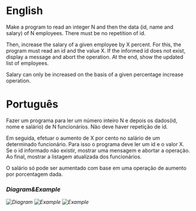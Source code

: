 # English
Make a program to read an integer N and then the data (id, name and salary) of N employees. There must be no repetition of id.

Then, increase the salary of a given employee by X percent. For this, the program must read an id and the value X. If the informed id does not exist, display a message and abort the operation. At the end, show the updated list of employees.

Salary can only be increased on the basis of a given percentage increase operation.

# Português
Fazer um programa para ler um número inteiro N e depois os dados(id, nome e salário) de N funcionários. Não deve haver repetição de id.

Em seguida, efetuar o aumento de X por cento no salário de um determinado funcionário. Para isso o programa deve ler um id e o valor X. Se o id informado não existir, mostrar uma mensagem e abortar a operação. Ao final, mostrar a listagem atualizada dos funcionários.

O salário só pode ser aumentado com base em uma operação de aumento por porcentagem dada.

### <i/>Diagram&Example
![Diagram](https://github.com/gabriel-asevedo/java-exercises/blob/8286f9c5e892423c0d925e5752e1f77d6c9a5639/Exercises/009/employee_list/employee_list/assets/employee_list1.png)
![Example](https://github.com/gabriel-asevedo/java-exercises/blob/8286f9c5e892423c0d925e5752e1f77d6c9a5639/Exercises/009/employee_list/employee_list/assets/employee_list2.png)
![Example](https://github.com/gabriel-asevedo/java-exercises/blob/8286f9c5e892423c0d925e5752e1f77d6c9a5639/Exercises/009/employee_list/employee_list/assets/employee_list3.png)

